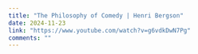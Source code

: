 ```yaml
---
title: "The Philosophy of Comedy | Henri Bergson"
date: 2024-11-23
link: "https://www.youtube.com/watch?v=g6vdkDwN7Pg"
comments: ""
---
```


